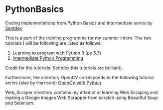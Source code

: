 # PythonBasics
Coding Implementations from Python Basics and Intermediate series by [Sentdex](https://pythonprogramming.net/)

This is a part of the training programme for my summer intern.
The two tutorials I will be following are listed as follows:
1. [Learning to program with Python 3 (py 3.7)](https://www.youtube.com/playlist?list=PLQVvvaa0QuDeAams7fkdcwOGBpGdHpXln)
2. [Intermediate Python Programming](https://www.youtube.com/playlist?list=PLQVvvaa0QuDfju7ADVp5W1GF9jVhjbX-_)

Credit for the tutorials: Sentdex (his tutorials are brilliant). 

Furthermore, the directory OpenCV corresponds to the following tutorial series (also by Harrison):
[OpenCV with Python](https://pythonprogramming.net/loading-images-python-opencv-tutorial/)

Web_Scraper directory contains my attempt at learning Web Scraping and making a Google Images Web Scrapper from scratch using Beautiful Soup and Selenium. 

